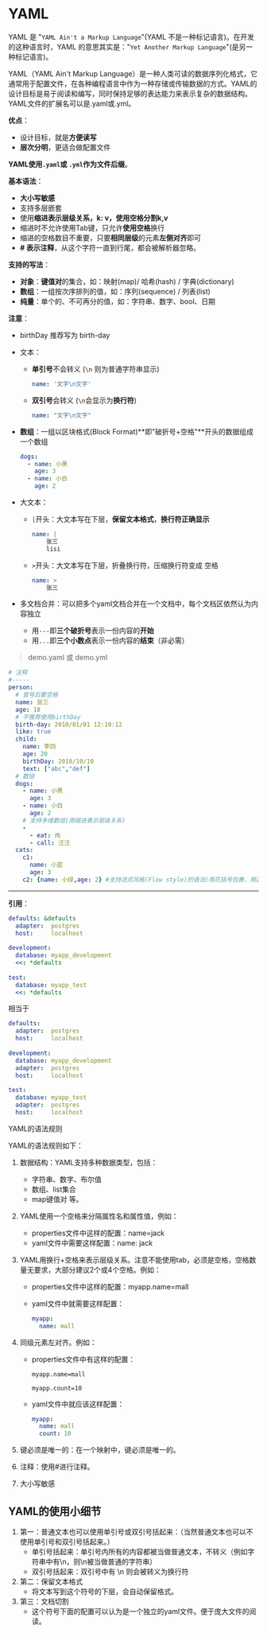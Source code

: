 # YAML

YAML 是 "`YAML Ain't a Markup Language`"(YAML 不是一种标记语言)。在开发的这种语言时，YAML 的意思其实是："`Yet Another Markup Language`"(是另一种标记语言)。

YAML（YAML Ain't Markup Language）是一种人类可读的数据序列化格式，它通常用于配置文件，在各种编程语言中作为一种存储或传输数据的方式。YAML的设计目标是易于阅读和编写，同时保持足够的表达能力来表示复杂的数据结构。
YAML文件的扩展名可以是.yaml或.yml。

**优点**：

- 设计目标，就是**方便读写**
- **层次分明**，更适合做配置文件

**YAML使用`.yaml`或 `.yml`作为文件后缀**。

**基本语法**：

- **大小写敏感**
- 支持多层嵌套
- 使用**缩进表示层级关系，k: v，使用空格分割k,v**
- 缩进时不允许使用Tab键，只允许**使用空格**换行
- 缩进的空格数目不重要，只要**相同层级**的元素**左侧对齐**即可
- **# 表示注释**，从这个字符一直到行尾，都会被解析器忽略。

**支持的写法**：

- **对象**：**键值对**的集合，如：映射(map)/ 哈希(hash) / 字典(dictionary)
- **数组**：一组按次序排列的值，如：序列(sequence) / 列表(list)
- **纯量**：单个的、不可再分的值，如：字符串、数字、bool、日期

**注意**：

- birthDay 推荐写为 birth-day

- 文本：
  - **单引号**不会转义 (`\n` 则为普通字符串显示)
  
    ```yaml
    name: '文字\n文字'
    ```
  
  - **双引号**会转义 (`\n`会显示为**换行符**)
  
    ```yaml
    name: "文字\n文字"
    ```
  
- **数组**：一组以区块格式(Block Format)**即"破折号+空格"**开头的数据组成一个数组

  ```yaml
  dogs:
    - name: 小黑
      age: 3
    - name: 小白
      age: 2
  ```

- 大文本：
  - `|`开头：大文本写在下层，**保留文本格式**，**换行符正确显示**
  
    ```yaml
    name: | 
        张三
        lisi
    ```
  
  - `>`开头：大文本写在下层，折叠换行符，压缩换行符变成 空格
  
    ```yaml
    name: > 
        张三
    ```
  
- 多文档合并：可以把多个yaml文档合并在一个文档中，每个文档区依然认为内容独立
  - 用`---`即**三个破折号**表示一份内容的**开始**
  - 用`...`即**三个小数点**表示一份内容的**结束**（非必需）


> demo.yaml 或 demo.yml

```yaml
# 注释
#-----
person:
  # 冒号后要空格
  name: 张三
  age: 18
  # 不推荐使用birthDay
  birth-day: 2010/01/01 12:10:12
  like: true
  child:
    name: 李四
    age: 20
    birthDay: 2018/10/10
    text: ["abc","def"]
  # 数组
  dogs:
    - name: 小黑
      age: 3
    - name: 小白
      age: 2
    # 支持多维数组(用缩进表示层级关系)
    -
      - eat: 肉
      - call: 汪汪
  cats:
    c1:
      name: 小蓝
      age: 3
    c2: {name: 小绿,age: 2} #支持流式风格(Flow style)的语法(用花括号包裹，用逗号加空格分隔，类似 JSON)
```

****

**引用**：

```yaml
defaults: &defaults
  adapter:  postgres
  host:     localhost
 
development:
  database: myapp_development
  <<: *defaults
 
test:
  database: myapp_test
  <<: *defaults
```

相当于

```yaml
defaults:
  adapter:  postgres
  host:     localhost
 
development:
  database: myapp_development
  adapter:  postgres
  host:     localhost
 
test:
  database: myapp_test
  adapter:  postgres
  host:     localhost
```

YAML的语法规则 

YAML的语法规则如下：

1. 数据结构：YAML支持多种数据类型，包括：

   - 字符串、数字、布尔值
   - 数组、list集合
   - map键值对   等。

2. YAML使用一个空格来分隔属性名和属性值，例如：

   - properties文件中这样的配置：name=jack
   - yaml文件中需要这样配置：name: jack

3. YAML用换行+空格来表示层级关系。注意不能使用tab，必须是空格，空格数量无要求，大部分建议2个或4个空格。例如：

   - properties文件中这样的配置：myapp.name=mall

   - yaml文件中就需要这样配置：

     ```yaml
     myapp:
       name: mall
     ```

4. 同级元素左对齐。例如：

   - properties文件中有这样的配置：

     ```properties
     myapp.name=mall
     
     myapp.count=10
     ```

   - yaml文件中就应该这样配置：

     ```yaml
     myapp:
       name: mall
       count: 10
     ```

5. 键必须是唯一的：在一个映射中，键必须是唯一的。
6. 注释：使用#进行注释。
7. 大小写敏感

## YAML的使用小细节 

1. 第一：普通文本也可以使用单引号或双引号括起来：（当然普通文本也可以不使用单引号和双引号括起来。）
   - 单引号括起来：单引号内所有的内容都被当做普通文本，不转义（例如字符串中有\n，则\n被当做普通的字符串）
   - 双引号括起来：双引号中有 \n 则会被转义为换行符
2. 第二：保留文本格式
   -   将文本写到这个符号的下层，会自动保留格式。
3. 第三：文档切割
   - 这个符号下面的配置可以认为是一个独立的yaml文件。便于庞大文件的阅读。
